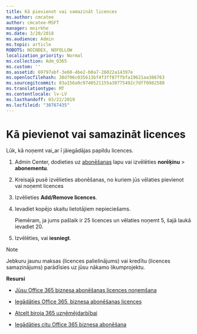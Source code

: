 ```yaml
---
title: Kā pievienot vai samazināt licences
ms.author: cmcatee
author: cmcatee-MSFT
manager: mnirkhe
ms.date: 3/20/2018
ms.audience: Admin
ms.topic: article
ROBOTS: NOINDEX, NOFOLLOW
localization_priority: Normal
ms.collection: Adm_O365
ms.custom: ''
ms.assetid: 69797abf-3e60-4be2-b0a7-26022a14397e
ms.openlocfilehash: 38d706c035613bf4f3ff87ffbfa19621aa386763
ms.sourcegitcommit: 03a156a9c9740521155a30775492c7dff0982588
ms.translationtype: MT
ms.contentlocale: lv-LV
ms.lasthandoff: 03/22/2019
ms.locfileid: "30767435"
---
```

# <a name="how-to-add-or-reduce-licenses"></a>Kā pievienot vai samazināt licences

Lūk, kā noņemt vai_ar ī jāiegādājas papildu licences.
  
1. Admin Center, dodieties uz [abonēšanas](https://go.microsoft.com/fwlink/p/?linkid=842054) lapu vai izvēlēties **norēķinu** \> **abonementu**.
    
2. Kreisajā pusē izvēlieties abonēšanas, no kuriem jūs vēlaties pievienot vai noņemt licences
    
3. Izvēlieties **Add/Remove licences**.
    
4. Ievadiet kopējo skaitu lietotājiem nepieciešams.
    
    Piemēram, ja jums pašlaik ir 25 licences un vēlaties noņemt 5, šajā laukā ievadiet 20.
    
5. Izvēlēties, vai **iesniegt**.
    
> [!NOTE]
> Jebkuru jaunu maksas (licences palielinājums) vai kredītu (licences samazinājums) parādīsies uz jūsu nākamo likumprojektu. 
  
 **Resursi**
  
- [Jūsu Office 365 biznesa abonēšanas licences noņemšana](https://support.office.com/article/9c64d127-e2dd-4ecc-81f5-2f87e5a74803)
    
- [Iegādāties Office 365, biznesa abonēšanas licences](https://support.office.com/article/36081d8d-b3fa-4948-8c34-e217bba825e1)
    
- [Atcelt biroja 365 uzņēmējdarbībai](https://support.office.com/article/b1bc0bef-4608-4601-813a-cdd9f746709a)
    
- [Iegādāties citu Office 365 biznesa abonēšana](https://support.office.com/article/fab3b86c-3359-4042-8692-5d4dc7550b7c)
    


